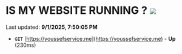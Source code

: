 # IS MY WEBSITE RUNNING ? [![](https://img.shields.io/static/v1?label=Sponsor&message=%E2%9D%A4&logo=GitHub&color=%23fe8e86)](https://github.com/sponsors/Youssef-Lehmam)

Last updated: **9/1/2025, 7:50:05 PM**

- `GET` [https://youssefservice.me](https://youssefservice.me) - **Up** (230ms)

